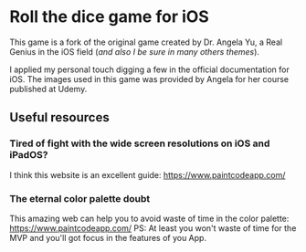 # Roll the dice game for iOS

This game is a fork of the original game created by Dr. Angela Yu, a Real Genius in the iOS field (_and also I be sure in many others themes_).

I applied my personal touch digging a few in the official documentation for iOS. The images used in this game was provided by Angela for her course published at Udemy.

## Useful resources

### Tired of fight with the wide screen resolutions on iOS and iPadOS?

I think this website is an excellent guide: https://www.paintcodeapp.com/

### The eternal color palette doubt

This amazing web can help you to avoid waste of time in the color palette: https://www.paintcodeapp.com/
PS: At least you won't waste of time for the MVP and you'll got focus in the features of you App.
